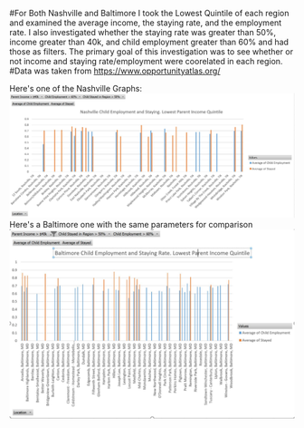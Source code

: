 #For Both Nashville and Baltimore I took the Lowest Quintile of each region and examined the average income, the staying rate, and the employment rate. I also investigated whether the staying rate was greater than 50%, income greater than 40k, and child employment greater than 60% and had those as filters. The primary goal of this investigation was to see whether or not income and staying rate/employment were coorelated in each region.
#Data was taken from https://www.opportunityatlas.org/

Here's one of the Nashville Graphs:
![Alt Text](https://github.com/danielhong3/comparing-baltimore-nashville-child-staying-rate-and-income/blob/master/NashvilleStayEmployment.JPG)
Here's a Baltimore one with the same parameters for comparison
![Alt Text](https://github.com/danielhong3/comparing-baltimore-nashville-child-staying-rate-and-income/blob/master/BaltimoreStayEmployment.JPG)
